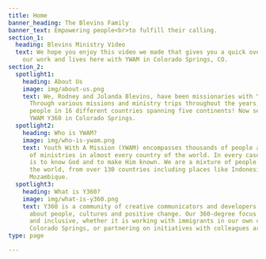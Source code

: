 ```yaml
---
title: Home
banner_heading: The Blevins Family
banner_text: Empowering people<br>to fulfill their calling.
section_1:
  heading: Blevins Ministry Video
  text: We hope you enjoy this video we made that gives you a quick overview<br>of
    our work and lives here with YWAM in Colorado Springs, CO.
section_2:
  spotlight1:
    heading: About Us
    image: img/about-us.png
    text: We, Rodney and Jolanda Blevins, have been missionaries with YWAM since 1997.
      Through various missions and ministry trips throughout the years, we have impacted
      people in 16 different countries spanning five continents! Now serving with
      YWAM Y360 in Colorado Springs.
  spotlight2:
    heading: Who is YWAM?
    image: img/who-is-ywam.png
    text: Youth With A Mission (YWAM) encompasses thousands of people and hundreds
      of ministries in almost every country of the world. In every case, our passion
      is to know God and to make Him known. We are a mixture of people from all over
      the world, from over 130 countries including places like Indonesia, Nepal and
      Mozambique.
  spotlight3:
    heading: What is Y360?
    image: img/what-is-y360.png
    text: Y360 is a community of creative communicators and developers passionate
      about people, cultures and positive change. Our 360-degree focus is broad, holistic
      and inclusive, whether it is working with immigrants in our own community of
      Colorado Springs, or partnering on initiatives with colleagues around the world.
type: page

---
```

